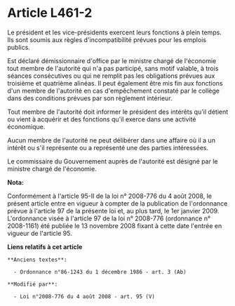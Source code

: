 # Article L461-2

Le président et les vice-présidents exercent leurs fonctions à plein temps. Ils sont soumis aux règles d'incompatibilité
prévues pour les emplois publics. 

Est déclaré démissionnaire d'office par le ministre chargé de l'économie tout membre de l'autorité qui n'a pas participé,
sans motif valable, à trois séances consécutives ou qui ne remplit pas les obligations prévues aux troisième et quatrième
alinéas. Il peut également être mis fin aux fonctions d'un membre de l'autorité en cas d'empêchement constaté par le collège
dans des conditions prévues par son règlement intérieur. 

Tout membre de l'autorité doit informer le président des intérêts qu'il détient ou vient à acquérir et des fonctions qu'il
exerce dans une activité économique. 

Aucun membre de l'autorité ne peut délibérer dans une affaire où il a un intérêt ou s'il représente ou a représenté une des
parties intéressées. 

Le commissaire du Gouvernement auprès de l'autorité est désigné par le ministre chargé de l'économie.

**Nota:**

Conformément à l'article 95-II de la loi n° 2008-776 du 4 août 2008, le présent article entre en vigueur à compter de la
publication de l'ordonnance prévue à l'article 97 de la présente loi et, au plus tard, le 1er janvier 2009. L'ordonnance
visée à l'article 97 de la loi n° 2008-776 (ordonnance n° 2008-1161) été publiée le 13 novembre 2008 fixant à cette date
l'entrée en vigueur de l'article 95.

**Liens relatifs à cet article**

	**Anciens textes**:

	  - Ordonnance n°86-1243 du 1 décembre 1986 - art. 3 (Ab)

	**Modifié par**:

	  - Loi n°2008-776 du 4 août 2008 - art. 95 (V)
